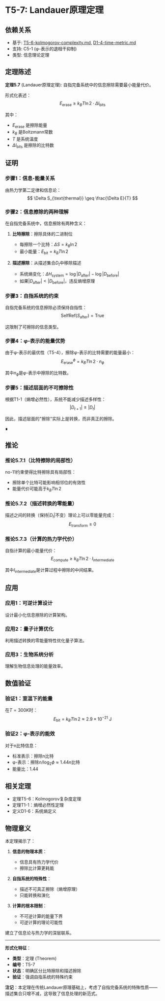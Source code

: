 # T5-7: Landauer原理定理

## 依赖关系
- 基于: [T5-6-kolmogorov-complexity.md](T5-6-kolmogorov-complexity.md), [D1-4-time-metric.md](D1-4-time-metric.md)
- 支持: C5-1 (φ-表示的退相干抑制)
- 类型: 信息理论定理

## 定理陈述

**定理5.7** (Landauer原理定理): 自指完备系统中的信息擦除需要最小能量代价。

形式化表述：
$$
E_{\text{erase}} \geq k_B T \ln 2 \cdot \Delta I_{\text{bits}}
$$

其中：
- $E_{\text{erase}}$ 是擦除能量
- $k_B$ 是Boltzmann常数  
- $T$ 是系统温度
- $\Delta I_{\text{bits}}$ 是擦除的比特数

## 证明

### 步骤1：信息-能量关系

由热力学第二定律和信息论：
$$
\Delta S_{\text{thermal}} \geq \frac{\Delta E}{T}
$$

### 步骤2：信息擦除的两种理解

在自指完备系统中，信息擦除有两种含义：

1. **比特擦除**：擦除具体的二进制位
   - 每擦除一个比特：$\Delta S = k_B \ln 2$
   - 最小能量：$E_{\text{bit}} = k_B T \ln 2$

2. **描述擦除**：从描述集合$D_t$中移除描述
   - 系统熵变化：$\Delta H_{\text{system}} = \log|D_{\text{after}}| - \log|D_{\text{before}}|$
   - 如果$|D_{\text{after}}| < |D_{\text{before}}|$，违反熵增原理

### 步骤3：自指系统的约束

自指完备系统的信息擦除必须保持自指性：
$$
\text{SelfRef}(S_{\text{after}}) = \text{True}
$$

这限制了可擦除的信息类型。

### 步骤4：φ-表示的能量优势

由于φ-表示的最优性（T5-4），擦除φ-表示的比特需要的能量最小：
$$
E_{\text{erase}}^{\phi} = k_B T \ln 2 \cdot n_{\phi}
$$

其中$n_{\phi}$是φ-表示中擦除的比特数。

### 步骤5：描述层面的不可擦除性

根据T1-1（熵增必然性），系统不能减少描述多样性：
$$
|D_{t+1}| \geq |D_t|
$$

因此，描述层面的"擦除"实际上是转换，而非真正的擦除。

∎

## 推论

### 推论5.7.1（比特擦除的局部性）

no-11约束使得比特擦除具有局部性：
- 擦除单个比特可能影响相邻位的有效性
- 能量代价可能高于$k_B T \ln 2$

### 推论5.7.2（描述转换的零能量）

描述之间的转换（保持$|D_t|$不变）理论上可以零能量完成：
$$
E_{\text{transform}} \geq 0
$$

### 推论5.7.3（计算的热力学代价）

自指计算的最小能量代价：
$$
E_{\text{compute}} \geq k_B T \ln 2 \cdot I_{\text{intermediate}}
$$

其中$I_{\text{intermediate}}$是计算过程中擦除的中间结果。

## 应用

### 应用1：可逆计算设计

设计最小化信息擦除的计算架构。

### 应用2：量子计算优化

利用描述转换的零能量特性优化量子算法。

### 应用3：生物系统分析

理解生物信息处理的能量效率。

## 数值验证

### 验证1：室温下的能量

在$T = 300K$时：
$$
E_{\text{bit}} = k_B T \ln 2 \approx 2.9 \times 10^{-21} \text{ J}
$$

### 验证2：φ-表示的能效

对于n比特信息：
- 标准表示：擦除n比特
- φ-表示：擦除$n/\log_2 \phi \approx 1.44n$比特
- 能量比：1.44

## 相关定理

- 定理T5-6：Kolmogorov复杂度定理
- 定理T1-1：熵增必然性定理
- 定义D1-6：系统熵定义

## 物理意义

本定理揭示了：
1. **信息的物理本质**：
   - 信息具有热力学代价
   - 擦除比计算更耗能

2. **自指系统的特殊性**：
   - 描述不可真正擦除（熵增原理）
   - 只能转换和演化

3. **计算的根本限制**：
   - 不可逆计算的能量下界
   - 可逆计算的理论可能性

建立了信息论与热力学的深层联系。

---

**形式化特征**：
- **类型**：定理 (Theorem)
- **编号**：T5-7
- **状态**：明确区分比特擦除和描述擦除
- **验证**：强调自指系统的特殊约束

**注记**：本定理在传统Landauer原理基础上，考虑了自指完备系统的特殊性质——描述集合只增不减，这导致了信息处理的新范式。